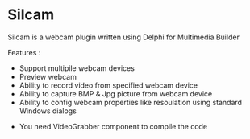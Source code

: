 # Silcam
Silcam is a webcam plugin written using Delphi for Multimedia Builder

Features :

- Support multipile webcam devices
- Preview webcam
- Ability to record video from specified webcam device
- Ability to capture BMP & Jpg picture from webcam device
- Ability to config webcam properties like resoulation using standard Windows dialogs


* You need VideoGrabber component to compile the code
